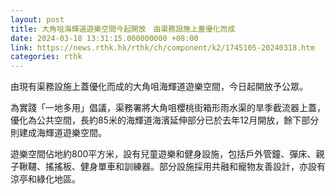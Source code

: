 ```yaml
---
layout: post
title: 大角咀海輝道遊樂空間今起開放　由渠務設施上蓋優化而成
date: 2024-03-18 13:31:15.000000000 +08:00
link: https://news.rthk.hk/rthk/ch/component/k2/1745105-20240318.htm
categories: rthk
---
```


由現有渠務設施上蓋優化而成的大角咀海輝道遊樂空間，今日起開放予公眾。

為實踐「一地多用」倡議，渠務署將大角咀櫻桃街箱形雨水渠的旱季截流器上蓋，優化為公共空間，長約85米的海輝道海濱延伸部分已於去年12月開放，餘下部分則建成海輝道遊樂空間。

遊樂空間佔地約800平方米，設有兒童遊樂和健身設施，包括戶外管鐘、彈床、親子鞦韆、搖搖板、健身單車和訓練器。部分設施採用共融和寵物友善設計，亦設有涼亭和綠化地區。
